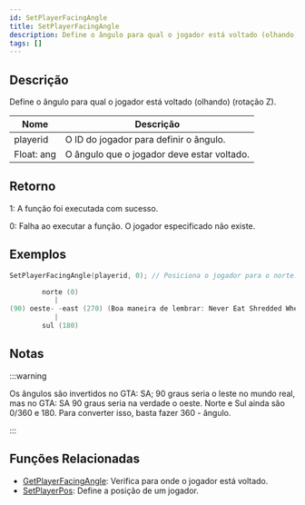 ```yaml
---
id: SetPlayerFacingAngle
title: SetPlayerFacingAngle
description: Define o ângulo para qual o jogador está voltado (olhando) (rotação Z).
tags: []
---
```


## Descrição

Define o ângulo para qual o jogador está voltado (olhando) (rotação Z).

| Nome        | Descrição                                           |
| ----------- | --------------------------------------------------- |
| playerid    | O ID do jogador para definir o ângulo.              |
| Float: ang  | O ângulo que o jogador deve estar voltado.          |

## Retorno

1: A função foi executada com sucesso.

0: Falha ao executar a função. O jogador especificado não existe.

## Exemplos

```c
SetPlayerFacingAngle(playerid, 0); // Posiciona o jogador para o norte.
```
```c
        norte (0)
           |
(90) oeste- -east (270) (Boa maneira de lembrar: Never Eat Shredded Wheat)
           |
        sul (180)
```

## Notas

:::warning

Os ângulos são invertidos no GTA: SA; 90 graus seria o leste no mundo real, mas no GTA: SA 90 graus seria na verdade o oeste. Norte e Sul ainda são 0/360 e 180. Para converter isso, basta fazer 360 - ângulo.

:::

## Funções Relacionadas

- [GetPlayerFacingAngle](GetPlayerFacingAngle.md): Verifica para onde o jogador está voltado.
- [SetPlayerPos](SetPlayerPos.md): Define a posição de um jogador.
